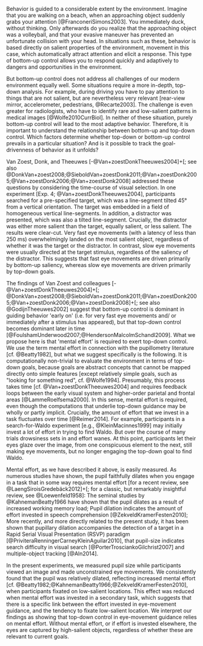 Behavior is guided to a considerable extent by the environment. Imagine that you are walking on a beach, when an approaching object suddenly grabs your attention [@FranconeriSimons2003]. You immediately duck, without thinking. Only afterwards do you realize that the approaching object was a volleyball, and that your evasive maneuver has prevented an unfortunate collision with your head. In situations such as these, behavior is based directly on salient properties of the environment, movement in this case, which automatically attract attention and elicit a response. This type of bottom-up control allows you to respond quickly and adaptively to dangers and opportunities in the environment.

But bottom-up control does not address all challenges of our modern environment equally well. Some situations require a more in-depth, top-down analysis. For example, during driving you have to pay attention to things that are not salient, but are nevertheless very relevant [rear-view mirror, accelerometer, pedestrians, @Recarte2003]. The challenge is even greater for radiologists, who have to identify rare and low-salient patterns in medical images [@Wolfe2010CurrBiol]. In neither of these situation, purely bottom-up control will lead to the most adaptive behavior. Therefore, it is important to understand the relationship between bottom-up and top-down control. Which factors determine whether top-down or bottom-up control prevails in a particular situation? And is it possible to track the goal-drivenness of behavior as it unfolds?

Van Zoest, Donk, and Theeuwes [-@Van+zoestDonkTheeuwes2004]+[; see also @DonkVan+zoest2008;@SieboldVan+zoestDonk2011;@Van+zoestDonk2005;@Van+zoestDonk2006;@Van+zoestDonk2008] addressed these questions by considering the time-course of visual selection. In one experiment [Exp. 4; @Van+zoestDonkTheeuwes2004], participants searched for a pre-specified target, which was a line-segment tilted 45° from a vertical orientation. The target was embedded in a field of homogeneous vertical line-segments. In addition, a distractor was presented, which was also a tilted line-segment. Crucially, the distractor was either more salient than the target, equally salient, or less salient. The results were clear-cut. Very fast eye movements (with a latency of less than 250 ms) overwhelmingly landed on the most salient object, regardless of whether it was the target or the distractor. In contrast, slow eye movements were usually directed at the target stimulus, regardless of the saliency of the distractor. This suggests that fast eye movements are driven primarily by bottom-up saliency, whereas slow eye movements are driven primarily by top-down goals.

The findings of Van Zoest and colleagues [-@Van+zoestDonkTheeuwes2004]+[; @DonkVan+zoest2008;@SieboldVan+zoestDonk2011;@Van+zoestDonk2005;@Van+zoestDonk2006;@Van+zoestDonk2008]+[; see also @GodijnTheeuwes2002] suggest that bottom-up control is dominant in guiding behavior 'early on' (i.e. for very fast eye movements and/ or immediately after a stimulus has appeared), but that top-down control becomes dominant later in time [@FoulshamUnderwood2007;@HendersonMalcolmSchandl2009]. What we propose here is that 'mental effort' is required to exert top-down control. We use the term mental effort in connection with the pupillometry literature [cf. @Beatty1982], but what we suggest specifically is the following. It is computationally non-trivial to evaluate the environment in terms of top-down goals, because goals are abstract concepts that cannot be mapped directly onto simple features [except relatively simple goals, such as "looking for something red", cf. @Wolfe1994]. Presumably, this process takes time [cf. @Van+zoestDonkTheeuwes2004] and requires feedback loops between the early visual system and higher-order parietal and frontal areas [@LammeRoelfsema2000]. In this sense, mental effort is required, even though the computations that underlie top-down guidance may be wholly or partly implicit. Crucially, the amount of effort that we invest in a task fluctuates over time [@Reimer2014]. For example, participants in a search-for-Waldo experiment [e.g., @KleinMacinnes1999] may initially invest a lot of effort in trying to find Waldo. But over the course of many trials drowsiness sets in and effort wanes. At this point, participants let their eyes glaze over the image, from one conspicuous element to the next, still making eye movements, but no longer engaging the top-down goal to find Waldo. 

Mental effort, as we have described it above, is easily measured. As numerous studies have shown, the pupil faithfully dilates when you engage in a task that in some way requires mental effort [for a recent review, see @LaengSiroisGredebäck2012]+[; for a classic, but remarkably insightful review, see @Loewenfeld1958]: The seminal studies by @KahnemanBeatty1966 have shown that the pupil dilates as a result of increased working memory load; Pupil dilation indicates the amount of effort invested in speech comprehension [@ZekveldKramerFesten2010]; More recently, and more directly related to the present study, it has been shown that pupillary dilation accompanies the detection of a target in a Rapid Serial Visual Presentation (RSVP) paradigm [@PriviteraRenningerCarneyKleinAguilar2010], that pupil-size indicates search difficulty in visual search [@PorterTrosciankoGilchrist2007] and multiple-object tracking [@Aln2014].

In the present experiments, we measured pupil size while participants viewed an image and made unconstrained eye movements. We consistently found that the pupil was relatively dilated, reflecting increased mental effort [cf. @Beatty1982;@KahnemanBeatty1966;@ZekveldKramerFesten2010], when participants fixated on low-salient locations. This effect was reduced when mental effort was invested in a secondary task, which suggests that there is a specific link between the effort invested in eye-movement guidance, and the tendency to fixate low-salient location. We interpret our findings as showing that top-down control in eye-movement guidance relies on mental effort. Without mental effort, or if effort is invested elsewhere, the eyes are captured by high-salient objects, regardless of whether these are relevant to current goals.

